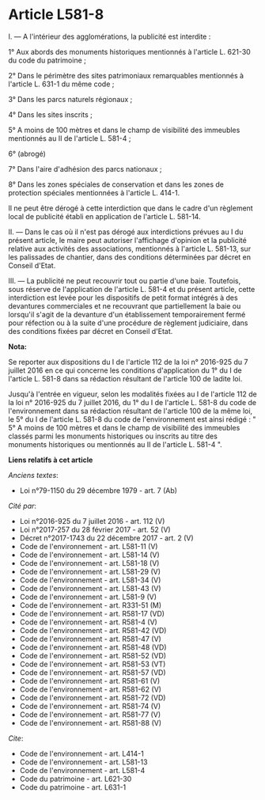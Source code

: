 # Article L581-8

I. ― A l'intérieur des agglomérations, la publicité est interdite : 

1° Aux abords des monuments historiques mentionnés à l'article L. 621-30 du code du patrimoine ; 

2° Dans le périmètre des sites patrimoniaux remarquables mentionnés à l'article L. 631-1 du même code ; 

3° Dans les parcs naturels régionaux ; 

4° Dans les sites inscrits ; 

5° A moins de 100 mètres et dans le champ de visibilité des immeubles mentionnés au II de l'article L. 581-4 ; 

6° (abrogé) 

7° Dans l'aire d'adhésion des parcs nationaux ; 

8° Dans les zones spéciales de conservation et dans les zones de protection spéciales mentionnées à l'article L. 414-1. 

Il ne peut être dérogé à cette interdiction que dans le cadre d'un règlement local de publicité établi en application de
l'article L. 581-14. 

II. ― Dans le cas où il n'est pas dérogé aux interdictions prévues au I du présent article, le maire peut autoriser
l'affichage d'opinion et la publicité relative aux activités des associations, mentionnés à l'article L. 581-13, sur les
palissades de chantier, dans des conditions déterminées par décret en Conseil d'Etat. 

III. ― La publicité ne peut recouvrir tout ou partie d'une baie. Toutefois, sous réserve de l'application de l'article L.
581-4 et du présent article, cette interdiction est levée pour les dispositifs de petit format intégrés à des devantures
commerciales et ne recouvrant que partiellement la baie ou lorsqu'il s'agit de la devanture d'un établissement temporairement
fermé pour réfection ou à la suite d'une procédure de règlement judiciaire, dans des conditions fixées par décret en Conseil
d'Etat.

**Nota:**

Se reporter aux dispositions du I de l'article 112 de la loi n° 2016-925 du 7 juillet 2016 en ce qui concerne les conditions
d'application du 1° du I de l'article L. 581-8 dans sa rédaction résultant de l'article 100 de ladite loi.

Jusqu'à l'entrée en vigueur, selon les modalités fixées au I de l'article 112 de la loi n° 2016-925 du 7 juillet 2016, du 1°
du I de l'article L. 581-8 du code de l'environnement dans sa rédaction résultant de l'article 100 de la même loi, le 5° du I
de l'article L. 581-8 du code de l'environnement est ainsi rédigé : " 5° A moins de 100 mètres et dans le champ de visibilité
des immeubles classés parmi les monuments historiques ou inscrits au titre des monuments historiques ou mentionnés au II de
l'article L. 581-4 ".

**Liens relatifs à cet article**

_Anciens textes_:

  - Loi n°79-1150 du 29 décembre 1979 - art. 7 (Ab)

_Cité par_:

  - Loi n°2016-925 du 7 juillet 2016 - art. 112 (V)
  - Loi n°2017-257 du 28 février 2017 - art. 52 (V)
  - Décret n°2017-1743 du 22 décembre 2017 - art. 2 (V)
  - Code de l'environnement - art. L581-11 (V)
  - Code de l'environnement - art. L581-14 (V)
  - Code de l'environnement - art. L581-18 (V)
  - Code de l'environnement - art. L581-29 (V)
  - Code de l'environnement - art. L581-34 (V)
  - Code de l'environnement - art. L581-43 (V)
  - Code de l'environnement - art. L581-9 (V)
  - Code de l'environnement - art. R331-51 (M)
  - Code de l'environnement - art. R581-17 (VD)
  - Code de l'environnement - art. R581-4 (V)
  - Code de l'environnement - art. R581-42 (VD)
  - Code de l'environnement - art. R581-47 (V)
  - Code de l'environnement - art. R581-48 (VD)
  - Code de l'environnement - art. R581-52 (VD)
  - Code de l'environnement - art. R581-53 (VT)
  - Code de l'environnement - art. R581-57 (VD)
  - Code de l'environnement - art. R581-61 (V)
  - Code de l'environnement - art. R581-62 (V)
  - Code de l'environnement - art. R581-72 (VD)
  - Code de l'environnement - art. R581-74 (V)
  - Code de l'environnement - art. R581-77 (V)
  - Code de l'environnement - art. R581-88 (V)

_Cite_:

  - Code de l'environnement - art. L414-1
  - Code de l'environnement - art. L581-13
  - Code de l'environnement - art. L581-4
  - Code du patrimoine - art. L621-30
  - Code du patrimoine - art. L631-1
